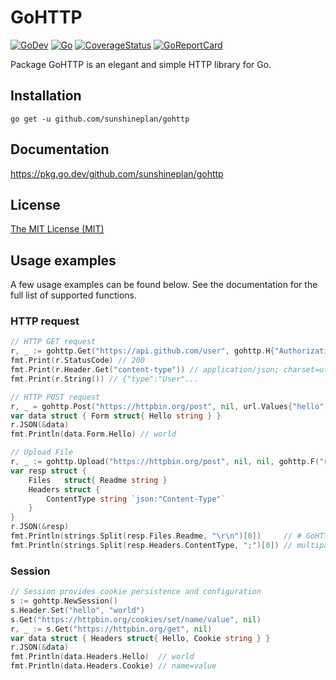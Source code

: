 # GoHTTP

[![GoDev](https://img.shields.io/static/v1?label=godev&message=reference&color=00add8)][godev]
[![Go](https://github.com/sunshineplan/gohttp/workflows/Test/badge.svg)][actions]
[![CoverageStatus](https://coveralls.io/repos/github/sunshineplan/gohttp/badge.svg?branch=main&service=github)][coveralls]
[![GoReportCard](https://goreportcard.com/badge/github.com/sunshineplan/gohttp)][goreportcard]

[godev]: https://pkg.go.dev/github.com/sunshineplan/gohttp "GoDev"
[actions]: https://github.com/sunshineplan/gohttp/actions "GitHub Actions Page"
[coveralls]: https://coveralls.io/github/sunshineplan/gohttp?branch=main "Coverage Status"
[goreportcard]: https://goreportcard.com/report/github.com/sunshineplan/gohttp "Go Report Card"

Package GoHTTP is an elegant and simple HTTP library for Go.

## Installation

    go get -u github.com/sunshineplan/gohttp

## Documentation

https://pkg.go.dev/github.com/sunshineplan/gohttp

## License

[The MIT License (MIT)](https://raw.githubusercontent.com/sunshineplan/gohttp/main/LICENSE)

## Usage examples

A few usage examples can be found below. See the documentation for the full list of supported functions.

### HTTP request

```go
// HTTP GET request
r, _ := gohttp.Get("https://api.github.com/user", gohttp.H{"Authorization": "token"})
fmt.Print(r.StatusCode) // 200
fmt.Print(r.Header.Get("content-type")) // application/json; charset=utf-8
fmt.Print(r.String()) // {"type":"User"...

// HTTP POST request
r, _ = gohttp.Post("https://httpbin.org/post", nil, url.Values{"hello": []string{"world"}})
var data struct { Form struct{ Hello string } }
r.JSON(&data)
fmt.Println(data.Form.Hello) // world

// Upload File
r, _ := gohttp.Upload("https://httpbin.org/post", nil, nil, gohttp.F("readme", "README.md"))
var resp struct {
    Files   struct{ Readme string }
    Headers struct {
        ContentType string `json:"Content-Type"`
    }
}
r.JSON(&resp)
fmt.Println(strings.Split(resp.Files.Readme, "\r\n")[0])     // # GoHTTP
fmt.Println(strings.Split(resp.Headers.ContentType, ";")[0]) // multipart/form-data
```

### Session

```go
// Session provides cookie persistence and configuration
s := gohttp.NewSession()
s.Header.Set("hello", "world")
s.Get("https://httpbin.org/cookies/set/name/value", nil)
r, _ := s.Get("https://httpbin.org/get", nil)
var data struct { Headers struct{ Hello, Cookie string } }
r.JSON(&data)
fmt.Println(data.Headers.Hello)  // world
fmt.Println(data.Headers.Cookie) // name=value
```
